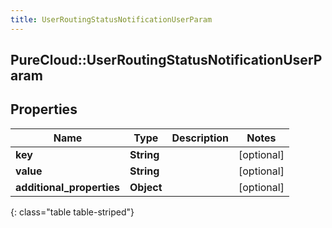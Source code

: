 ```yaml
---
title: UserRoutingStatusNotificationUserParam
---
```

## PureCloud::UserRoutingStatusNotificationUserParam

## Properties

|Name | Type | Description | Notes|
|------------ | ------------- | ------------- | -------------|
| **key** | **String** |  | [optional] |
| **value** | **String** |  | [optional] |
| **additional_properties** | **Object** |  | [optional] |
{: class="table table-striped"}


